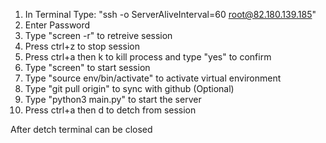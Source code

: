 1. In Terminal Type: "ssh -o ServerAliveInterval=60 root@82.180.139.185"
2. Enter Password
3. Type "screen -r"  to retreive session
4. Press ctrl+z to stop session
5. Press ctrl+a then k to kill process and type "yes" to confirm
6. Type "screen" to start session
7. Type "source env/bin/activate" to activate virtual environment
8. Type "git pull origin" to sync with github (Optional)
9. Type "python3 main.py" to start the server
10. Press ctrl+a then d to detch from session

After detch terminal can be closed
